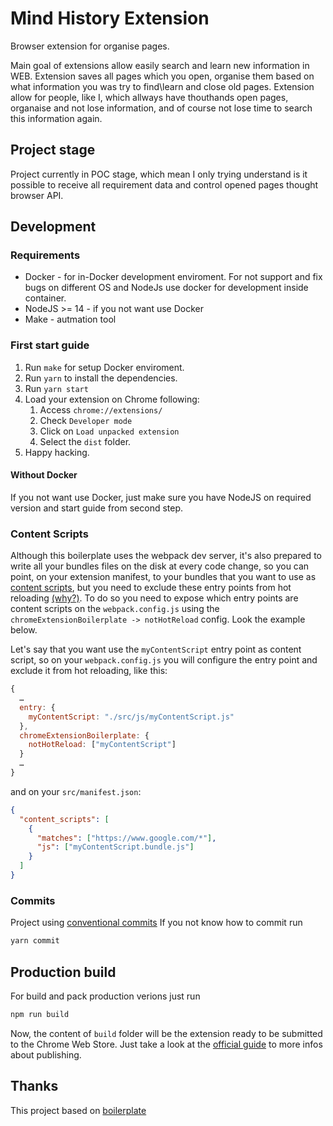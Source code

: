 # Mind History Extension

Browser extension for organise pages.

Main goal of extensions allow easily search and learn new information in WEB.
Extension saves all pages which you open, organise them based on what information you was try to find\learn and close old pages.
Extension allow for people, like I, which allways have thouthands open pages, organaise and not lose information, and of course not lose time to search this information again.

## Project stage

Project currently in POC stage,
which mean I only trying understand is it possible to receive all requirement data and control opened pages thought browser API.

## Development

### Requirements

* Docker - for in-Docker development enviroment. For not support and fix bugs on different OS and NodeJs use docker for development inside container.
* NodeJS >= 14 - if you not want use Docker
* Make - autmation tool

### First start guide

1. Run `make` for setup Docker enviroment.
2. Run `yarn` to install the dependencies.
3. Run `yarn start`
4. Load your extension on Chrome following:
   1. Access `chrome://extensions/`
   2. Check `Developer mode`
   3. Click on `Load unpacked extension`
   4. Select the `dist` folder.
5. Happy hacking.

#### Without Docker

If you not want use Docker, just make sure you have NodeJS on required version and start guide from second step.

### Content Scripts

Although this boilerplate uses the webpack dev server, it's also prepared to write all your bundles files on the disk at every code change, so you can point, on your extension manifest, to your bundles that you want to use as [content scripts](https://developer.chrome.com/extensions/content_scripts), but you need to exclude these entry points from hot reloading [(why?)](https://github.com/samuelsimoes/chrome-extension-webpack-boilerplate/issues/4#issuecomment-261788690). To do so you need to expose which entry points are content scripts on the `webpack.config.js` using the `chromeExtensionBoilerplate -> notHotReload` config. Look the example below.

Let's say that you want use the `myContentScript` entry point as content script, so on your `webpack.config.js` you will configure the entry point and exclude it from hot reloading, like this:

```js
{
  …
  entry: {
    myContentScript: "./src/js/myContentScript.js"
  },
  chromeExtensionBoilerplate: {
    notHotReload: ["myContentScript"]
  }
  …
}
```

and on your `src/manifest.json`:

```json
{
  "content_scripts": [
    {
      "matches": ["https://www.google.com/*"],
      "js": ["myContentScript.bundle.js"]
    }
  ]
}
```

### Commits

Project using [conventional commits](https://www.conventionalcommits.org/en/v1.0.0/)
If you not know how to commit run

```bash
yarn commit
```

## Production build

For build and pack production verions just run

```bash
npm run build
```

Now, the content of `build` folder will be the extension ready to be submitted to the Chrome Web Store. Just take a look at the [official guide](https://developer.chrome.com/webstore/publish) to more infos about publishing.

## Thanks

This project based on [boilerplate](https://github.com/lxieyang/chrome-extension-boilerplate-react)
